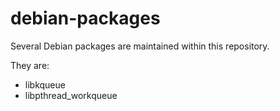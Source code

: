debian-packages
===============

Several Debian packages are maintained within this repository.

They are:

 * libkqueue
 * libpthread_workqueue
